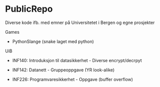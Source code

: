 # PublicRepo
Diverse kode ifb. med emner på Universitetet i Bergen og egne prosjekter


Games
  - PythonSlange (snake laget med python)


UiB
  - INF140: Introduksjon til datasikkerhet
        - Diverse encrypt/decrpyt
      
  - INF142: Datanett
        - Gruppeoppgave (YR look-alike)
  
  - INF226: Programvaresikkerhet
        - Oppgave (buffer overflow)
